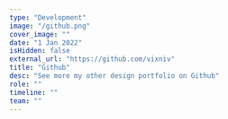 ```yaml
---
type: "Development"
image: "/github.png"
cover_image: ""
date: "1 Jan 2022"
isHidden: false
external_url: "https://github.com/vixniv"
title: "Github"
desc: "See more my other design portfolio on Github"
role: ""
timeline: ""
team: ""
---
```

